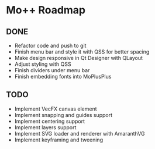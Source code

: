 # Mo++ Roadmap

## DONE

* Refactor code and push to git
* Finish menu bar and style it with QSS for better spacing
* Make design responsive in Qt Designer with QLayout
* Adjust styling with QSS
* Finish dividers under menu bar
* Finish embedding fonts into MoPlusPlus

## TODO

* Implement VecFX canvas element
* Implement snapping and guides support
* Implement centering support
* Implement layers support
* Implement SVG loader and renderer with AmaranthVG
* Implement keyframing and tweening

